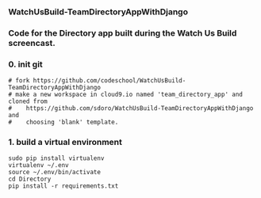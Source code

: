 ### WatchUsBuild-TeamDirectoryAppWithDjango
### Code for the Directory app built during the Watch Us Build screencast.

### 0. init git

	# fork https://github.com/codeschool/WatchUsBuild-TeamDirectoryAppWithDjango
	# make a new workspace in cloud9.io named 'team_directory_app' and cloned from 
	#    https://github.com/sdoro/WatchUsBuild-TeamDirectoryAppWithDjango and
	#    choosing 'blank' template.

### 1. build a virtual environment

	sudo pip install virtualenv
	virtualenv ~/.env
	source ~/.env/bin/activate
	cd Directory
	pip install -r requirements.txt

